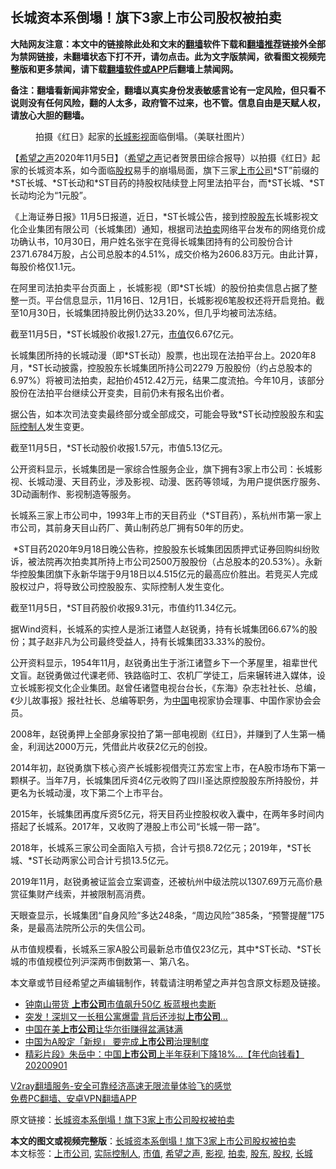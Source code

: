  <h2>长城资本系倒塌！旗下3家上市公司股权被拍卖</h2> <p class="notice"><b>大陆网友注意：本文中的链接除此处和文末的<a href="https://github.com/bannedbook/fanqiang" >翻墙</a>软件下载和<a href="https://github.com/killgcd/justmysocks/blob/master/README.md">翻墙推荐</a>链接外全部为禁网链接，未翻墙状态下打不开，请勿点击。此为文字版禁闻，欲看图文视频完整版和更多禁闻，请下载<a href="https://github.com/bannedbook/fanqiang">翻墙软件或APP</a>后翻墙上禁闻网。</p><p>备注：翻墙看新闻非常安全，翻墙以真实身份发表敏感言论有一定风险，但只看不说则没有任何风险，翻的人太多，政府管不过来，也不管。信息自由是天赋人权，请放心大胆的翻墙。</b></p>  <div class="entry"> <figure><figcaption>拍摄《红日》起家的<a href="https://www.bannedbook.org/bnews/tag/%e9%95%bf%e5%9f%8e/" class="st_tag internal_tag" rel="tag" title="标签 长城 下的日志">长城</a><a href="https://www.bannedbook.org/bnews/tag/%E5%BD%B1%E8%A7%86/" class="st_tag internal_tag" rel="tag" title="标签 影视 下的日志">影视</a>面临倒塌。（美联社图片）</figcaption></figure> <p>【<span class='wp_keywordlink_affiliate'><a href="https://www.soundofhope.org" title="希望之声" target="_blank">希望之声</a></span>2020年11月5日】（<a href="https://www.bannedbook.org/bnews/tag/%e5%b8%8c%e6%9c%9b%e4%b9%8b%e5%a3%b0/" class="st_tag internal_tag" rel="tag" title="标签 希望之声 下的日志">希望之声</a>记者贺景田综合报导）以拍摄《红日》起家的长城资本系，如今面临<a href="https://www.bannedbook.org/bnews/tag/%E8%82%A1%E6%9D%83/" class="st_tag internal_tag" rel="tag" title="标签 股权 下的日志">股权</a>易手的崩塌局面，旗下三家<a href="https://www.bannedbook.org/bnews/tag/%e4%b8%8a%e5%b8%82%e5%85%ac%e5%8f%b8/" class="st_tag internal_tag" rel="tag" title="标签 上市公司 下的日志">上市公司</a>*ST”前缀的*ST长城、*ST长动和*ST目药的持股权陆续登上阿里法拍平台，而*ST长城、*ST长动均沦为“1元股”。</p> <p>《上海证券日报》11月5日报道，近日，*ST长城公告，接到控股<a href="https://www.bannedbook.org/bnews/tag/%E8%82%A1%E4%B8%9C/" class="st_tag internal_tag" rel="tag" title="标签 股东 下的日志">股东</a>长城影视文化企业集团有限公司（长城集团）通知，根据司法<a href="https://www.bannedbook.org/bnews/tag/%E6%8B%8D%E5%8D%96/" class="st_tag internal_tag" rel="tag" title="标签 拍卖 下的日志">拍卖</a>网络平台发布的网络竞价成功确认书，10月30日，用户姓名张宇在竞得长城集团持有的公司股份合计2371.6784万股，占公司总股本的4.51%，成交价格为2606.83万元。由此计算，每股价格仅1.1元。</p> <p>在阿里司法拍卖平台页面上 ，长城影视（即*ST长城）的股份拍卖信息占据了整整一页。平台信息显示，11月16日、12月1日，长城影视6笔股权还将开启竞拍。截至10月30日，长城集团持股比例仍达33.20%，但几乎均被司法冻结。</p> <p>截至11月5日，*ST长城股价收报1.27元，<a href="https://www.bannedbook.org/bnews/tag/%E5%B8%82%E5%80%BC/" class="st_tag internal_tag" rel="tag" title="标签 市值 下的日志">市值</a>仅6.67亿元。</p> <p>长城集团所持的长城动漫（即*ST长动）股票，也出现在法拍平台上。2020年8月，*ST长动披露，控股股东长城集团所持公司2279 万股股份（约占总股本的6.97%）将被司法拍卖，起拍价4512.42万元，结果二度流拍。今年10月，该部分股份在法拍平台继续公开变卖，目前仍未有报名出价者。</p>  <p>据公告，如本次司法变卖最终部分或全部成交，可能会导致*ST长动控股股东和<a href="https://www.bannedbook.org/bnews/tag/%E5%AE%9E%E9%99%85%E6%8E%A7%E5%88%B6%E4%BA%BA/" class="st_tag internal_tag" rel="tag" title="标签 实际控制人 下的日志">实际控制人</a>发生变更。</p> <p>截至11月5日，*ST长动股价收报1.57元，市值5.13亿元。</p> <p>公开资料显示，长城集团是一家综合性服务企业，旗下拥有3家上市公司：长城影视、长城动漫、天目药业，涉及影视、动漫、医药等领域，为用户提供医疗服务、3D动画制作、影视制造等服务。</p> <p>长城系三家上市公司中，1993年上市的天目药业（*ST目药），系杭州市第一家上市公司，其前身天目山药厂、黄山制药总厂拥有50年的历史。</p> <p> *ST目药2020年9月18日晚公告称，控股股东长城集团因质押式证券回购纠纷败诉，被法院再次拍卖其所持上市公司2500万股股份（占总股本的20.53%）。永新华控股集团旗下永新华瑞于9月18日以4.515亿元的最高应价胜出。若竞买人完成股权过户，将导致公司控股股东、实际控制人发生变化。</p>  <p>截至11月5日，*ST目药股价收报9.31元，市值约11.34亿元。</p> <p>据Wind资料，长城系的实控人是浙江诸暨人赵锐勇，持有长城集团66.67%的股份；其子赵非凡为公司最终受益人，持有长城集团33.33%的股份。</p> <p>公开资料显示，1954年11月，赵锐勇出生于浙江诸暨乡下一个茅屋里，祖辈世代文盲。赵锐勇做过代课老师、铁路临时工、农机厂学徒工，后来辗转进入媒体，设立长城影视文化企业集团。赵曾任诸暨电视台台长，《东海》杂志社社长、总编，《少儿故事报》报社社长、总编等职务，为<span class='wp_keywordlink_affiliate'><a href="https://www.bannedbook.org/" title="中国" target="_blank">中国</a></span>电视家协会理事、中国作家协会会员。</p> <p>2008年，赵锐勇押上全部身家投拍了第一部电视剧《红日》，并赚到了人生第一桶金，利润达2000万元，凭借此片收获2亿元的创投。</p> <p>2014年初，赵锐勇旗下核心资产长城影视借壳江苏宏宝上市，在A股市场布下第一颗棋子。当年7月，长城集团斥资4亿元收购了四川圣达原控股股东所持股份，并更名为长城动漫，攻下第二个上市平台。</p>  <p>2015年，长城集团再度斥资5亿元，将天目药业控股权收入囊中，在两年多时间内搭起了长城系。2017年，又收购了港股上市公司“长城一带一路”。</p> <p>2018年，长城系三家公司全面陷入亏损，合计亏损8.72亿元；2019年，*ST长城、*ST长动两家公司合计亏损13.5亿元。</p> <p>2019年11月，赵锐勇被证监会立案调查，还被杭州中级法院以1307.69万元高价悬赏征集财产线索，并被限制高消费。</p> <p>天眼查显示，长城集团“自身风险”多达248条，“周边风险”385条，“预警提醒”175条，是最高法院所公示的失信公司。</p> <p>从市值规模看，长城系三家A股公司最新总市值仅23亿元，其中*ST长动、*ST长城的市值规模位列沪深两市倒数第一、第八名。</p>  <p>本文章或节目经希望之声编辑制作，转载请注明希望之声并包含原文标题及链接。</p> <ul class='op-related-articles' title='相关阅读'> <li><a href='https://www.bannedbook.org/bnews/finance/20201017/1415583.html' target='_blank'>钟南山带货 <b>上市公司</b>市值飙升50亿 板蓝根也卖断</a></li> <li><a href='https://www.bannedbook.org/bnews/cnnews/20201011/1411917.html' target='_blank'>突发！深圳又一长租公寓爆雷 背后还涉拟<b>上市公司</b>…</a></li> <li><a href='https://www.bannedbook.org/bnews/headline/20201004/1407664.html' target='_blank'>中国在美<b>上市公司</b>让华尔街赚得盆满钵满</a></li> <li><a href='https://www.bannedbook.org/bnews/baitai/20200924/1402542.html' target='_blank'>中国为A股定「新规」 要完成<b>上市公司</b>治理制度</a></li> <li><a href='https://www.bannedbook.org/bnews/taiwannews/20200901/1389417.html' target='_blank'>精彩片段》朱岳中：中国<b>上市公司</b>上半年获利下降18%...【年代向钱看】20200901</a></li> </ul> <p class="texttj"> <a href="https://www.bannedbook.org/forum23/topic22702.html" target="_blank">V2ray翻墙服务-安全可靠经济高速无限流量体验飞的感觉</a><br/> <a href="https://github.com/bannedbook/fanqiang/wiki/%E7%A6%81%E9%97%BB%E7%BD%91%E5%AE%89%E5%8D%93%E7%BF%BB%E5%A2%99%E6%96%B0%E9%97%BBAPP" target="_blank">免费PC翻墙、安卓VPN翻墙APP</a></p><p>原文链接：<a class="src_link"  href="https://www.soundofhope.org/post/439777" target="_blank">长城资本系倒塌！旗下3家上市公司股权被拍卖</a></p><a name='sharetosocial'></a>       <div><b>本文的图文或视频完整版</b>：<a href='https://www.bannedbook.org/bnews/comments/20201106/1426552.html'>长城资本系倒塌！旗下3家上市公司股权被拍卖</a></div>  </div><!--END ENTRY--> <div class="postfooter"> <div>本文标签：<a href="https://www.bannedbook.org/bnews/tag/%e4%b8%8a%e5%b8%82%e5%85%ac%e5%8f%b8/" rel="tag">上市公司</a>, <a href="https://www.bannedbook.org/bnews/tag/%E5%AE%9E%E9%99%85%E6%8E%A7%E5%88%B6%E4%BA%BA/" rel="tag">实际控制人</a>, <a href="https://www.bannedbook.org/bnews/tag/%E5%B8%82%E5%80%BC/" rel="tag">市值</a>, <a href="https://www.bannedbook.org/bnews/tag/%e5%b8%8c%e6%9c%9b%e4%b9%8b%e5%a3%b0/" rel="tag">希望之声</a>, <a href="https://www.bannedbook.org/bnews/tag/%E5%BD%B1%E8%A7%86/" rel="tag">影视</a>, <a href="https://www.bannedbook.org/bnews/tag/%E6%8B%8D%E5%8D%96/" rel="tag">拍卖</a>, <a href="https://www.bannedbook.org/bnews/tag/%E8%82%A1%E4%B8%9C/" rel="tag">股东</a>, <a href="https://www.bannedbook.org/bnews/tag/%E8%82%A1%E6%9D%83/" rel="tag">股权</a>, <a href="https://www.bannedbook.org/bnews/tag/%e9%95%bf%e5%9f%8e/" rel="tag">长城</a></div>  </div><!--END POSTFOOTER--> 